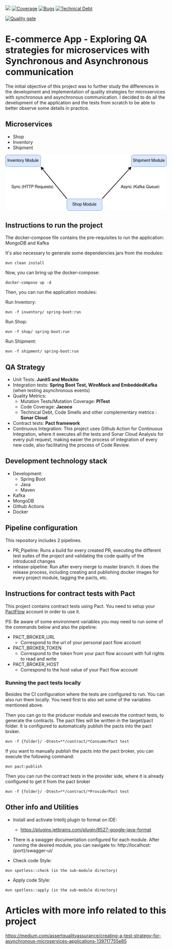 ![](https://github.com/teixeira-fernando/EcommerceApp/workflows/JavaCIMaven/badge.svg)
[![Coverage](https://sonarcloud.io/api/project_badges/measure?project=teixeira-fernando_EcommerceApp&metric=coverage)](https://sonarcloud.io/dashboard?id=teixeira-fernando_EcommerceApp)
[![Bugs](https://sonarcloud.io/api/project_badges/measure?project=teixeira-fernando_EcommerceApp&metric=bugs)](https://sonarcloud.io/dashboard?id=teixeira-fernando_EcommerceApp)
[![Technical Debt](https://sonarcloud.io/api/project_badges/measure?project=teixeira-fernando_EcommerceApp&metric=sqale_index)](https://sonarcloud.io/dashboard?id=teixeira-fernando_EcommerceApp)

[![Quality gate](https://sonarcloud.io/api/project_badges/quality_gate?project=teixeira-fernando_EcommerceApp)](https://sonarcloud.io/dashboard?id=teixeira-fernando_EcommerceApp)

# E-commerce App - Exploring QA strategies for microservices with Synchronous and Asynchronous communication 

The initial objective of this project was to further study the differences in the development and implementation of quality strategies for microservices with synchronous and asynchronous communication. I decided to do all the development of the application and the tests from scratch to be able to better observe some details in practice.

## Microservices

* Shop
* Inventory
* Shipment

![alt text](images/EcommerceappDiagram.png "EcommerceApp modules comunication")

## Instructions to run the project

The docker-compose file contains the pre-requisites to run the application: MongoDB and Kafka

It's also necessary to generate some dependencies jars from the modules:

```
mvn clean install
```

Now, you can bring up the docker-compose: 

```
docker-compose up -d
```

Then, you can run the application modules:

Run Inventory:

```
mvn -f inventory/ spring-boot:run 
```

Run Shop:

```
mvn -f shop/ spring-boot:run 
```

Run Shipment:

```
mvn -f shipment/ spring-boot:run 
```

## QA Strategy

* Unit Tests: <b>Junit5 and Mockito</b>
* Integration tests: <b>Spring Boot Test, WireMock and EmbeddedKafka</b> (when testing asynchronous events)
* Quality Metrics:
  * Mutation Tests/Mutation Coverage: <b>PITest</b>
  * Code Coverage: <b>Jacoco</b>
  * Technical Debt, Code Smells and other complementary metrics : <b>Sonar Cloud</b>
* Contract tests: <b>Pact framework</b>
* Continuous Integration: This project uses Github Action for Continuous Integration, where it executes all the tests and Sonar Cloud Analysis for every pull request, making easier the process of integration of every new code, also facilitating the process of Code Review.

## Development technology stack

* Development:
  * Spring Boot 
  * Java
  * Maven
* Kafka
* MongoDB
* Github Actions
* Docker

## Pipeline configuration

This repository includes 2 pipelines.

* PR_Pipeline: Runs a build for every created PR, executing the different test suites of the project and validating the code quality of the introduced changes
* release-pipeline: Run after every merge to master branch. It does the release process, including creating and publishing docker images for every project module, tagging the pacts, etc. 

## Instructions for contract tests with Pact

This project contains contract tests using Pact. You need to setup your [PactFlow](https://pactflow.io/) account in order to use it.


PS: Be aware of some environment variables you may need to run some of the commands below and also the pipeline:

* PACT_BROKER_URL
  * Correspond to the url of your personal pact flow account
* PACT_BROKER_TOKEN
  * Correspond to the token from your pact flow account with full rights to read and write
* PACT_BROKER_HOST
  * Correspond to the host value of your Pact flow account

### Running the pact tests locally

Besides the CI configuration where the tests are configured to run. You can also run them locally. You need first to also set some of the variables mentioned above.

Then you can go to the producer module and execute the contract tests, to generate the contracts. The pact files will be
written in the target/pact folder. It is configured to automatically publish the pacts into the pact broker.

``` 
mvn -f {folder}/ -Dtest=**/contract/*ConsumerPact test
``` 

If you want to manually publish the pacts into the pact broker, you can execute the following command:

``` 
mvn pact:publish 
```

Then you can run the contract tests in the provider side, where it is already configured to get it from the pact broker

``` 
mvn -f {folder}/ -Dtest=**/contract/*ProviderPact test
``` 

## Other info and Utilities

* Install and activate Intellij plugin to format on IDE:
    * https://plugins.jetbrains.com/plugin/8527-google-java-format

* There is a swagger documentation configured for each module. After running the desired module, you can navigate
  to: http://localhost:{port}/swagger-ui/
  

* Check code Style:

``` 
mvn spotless::check (in the sub-module directory)
```

* Apply code Style:

``` 
mvn spotless::apply (in the sub-module directory)
```

# Articles with more info related to this project

https://medium.com/assertqualityassurance/creating-a-test-strategy-for-asynchronous-microservices-applications-1397f7755e85
